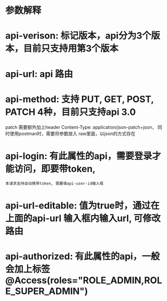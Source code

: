 # 参数解释
#   api-verison: 标记版本，api分为3个版本，目前只支持用第3个版本
#   api-url: api 路由
#   api-method: 支持 PUT, GET, POST, PATCH 4种，目前只支持api 3.0
   patch 需要额外加上header Content-Type: application/json-patch+json，
   同时使用postman时，需要将参数放入 raw里面，以json的方式存在
#   api-login: 有此属性的api，需要登录才能访问，即要带token, 
    本请求支持自动携带token, 需要填api-user-id输入框
#   api-url-editable: 值为true时，通过在上面的api-url 输入框内输入url, 可修改路由
#   api-authorized: 有此属性的api，一般会加上标签 @Access(roles="ROLE_ADMIN,ROLE_SUPER_ADMIN")


